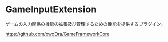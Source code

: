 # GameInputExtension
ゲームの入力関係の機能の拡張及び管理するための機能を提供するプラグイン。

https://github.com/owoDra/GameFrameworkCore